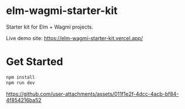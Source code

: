 # elm-wagmi-starter-kit
Starter kit for Elm + Wagmi projects.

Live demo site: https://elm-wagmi-starter-kit.vercel.app/

# Get Started

```sh
npm install
npm run dev
```



https://github.com/user-attachments/assets/011f1e2f-4dcc-4acb-bf84-4f854216ba52

